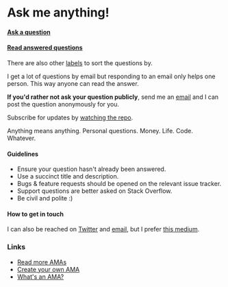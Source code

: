 # Ask me anything!

#### [Ask a question](https://github.com/letsthrive/thrive-ama/issues/new/choose)
#### [Read answered questions](https://github.com/letsthrive/thrive-ama/issues?q=is%3Aissue+is%3Aclosed)

There are also other [labels](https://github.com/letsthrive/thrive-ama/labels) to sort the questions by.

I get a lot of questions by email but responding to an email only helps one person. This way anyone can read the answer.

**If you'd rather not ask your question publicly**, send me an [email](mailto:adeelimranr@gmail.com) and I can post the question anonymously for you.

Subscribe for updates by [watching the repo](https://github.com/letsthrive/thrive-ama/subscription).

Anything means anything. Personal questions. Money. Life. Code. Whatever.

#### Guidelines

- Ensure your question hasn't already been answered.
- Use a succinct title and description.
- Bugs & feature requests should be opened on the relevant issue tracker.
- Support questions are better asked on Stack Overflow.
- Be civil and polite :)

#### How to get in touch
I can also be reached on [Twitter](https://twitter.com/adeelibr) and [email](mailto:adeelimranr@gmail.com), but I prefer [this medium](https://github.com/letsthrive/thrive-ama/issues/new).

### Links

- [Read more AMAs](https://github.com/sindresorhus/amas)
- [Create your own AMA](../../fork)
- [What's an AMA?](https://en.wikipedia.org/wiki/Reddit#IAmA_and_AMA)
